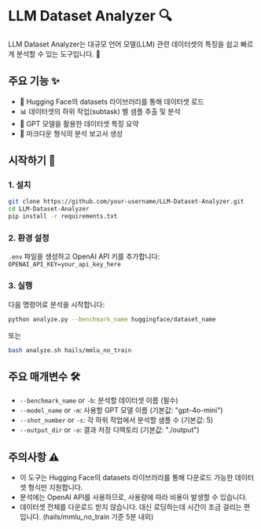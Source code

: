 # LLM Dataset Analyzer 🔍

LLM Dataset Analyzer는 대규모 언어 모델(LLM) 관련 데이터셋의 특징을 쉽고 빠르게 분석할 수 있는 도구입니다. 🚀

## 주요 기능 ✨

- 🤗 Hugging Face의 datasets 라이브러리를 통해 데이터셋 로드
- 📊 데이터셋의 하위 작업(subtask) 별 샘플 추출 및 분석
- 📝 GPT 모델을 활용한 데이터셋 특징 요약
- 📄 마크다운 형식의 분석 보고서 생성

## 시작하기 🚀

### 1. 설치
```bash
git clone https://github.com/your-username/LLM-Dataset-Analyzer.git
cd LLM-Dataset-Analyzer
pip install -r requirements.txt
```

### 2. 환경 설정

`.env` 파일을 생성하고 OpenAI API 키를 추가합니다:  
`OPENAI_API_KEY=your_api_key_here`


### 3. 실행

다음 명령어로 분석을 시작합니다:
```bash
python analyze.py --benchmark_name huggingface/dataset_name
```
또는
```bash
bash analyze.sh hails/mmlu_no_train
```


## 주요 매개변수 🛠️

- `--benchmark_name` or `-b`: 분석할 데이터셋 이름 (필수)
- `--model_name` or `-m`: 사용할 GPT 모델 이름 (기본값: "gpt-4o-mini")
- `--shot_number` or `-s`: 각 하위 작업에서 분석할 샘플 수 (기본값: 5)
- `--output_dir` or `-o`: 결과 저장 디렉토리 (기본값: "./output")

## 주의사항 ⚠️

- 이 도구는 Hugging Face의 datasets 라이브러리를 통해 다운로드 가능한 데이터셋 형식만 지원합니다.
- 분석에는 OpenAI API를 사용하므로, 사용량에 따라 비용이 발생할 수 있습니다.
- 데이터셋 전체를 다운로드 받지 않습니다. 대신 로딩하는데 시간이 조금 걸리는 편입니다. (hails/mmlu_no_train 기준 5분 내외)